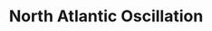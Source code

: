 ---
title: "North Atlantic Oscillation"
summary: "North Atlantic Oscillation are a post-progressive rock and electronica band from Edinburgh, Scotland. They are signed to the Kscope record label and released their debut album Grappling Hooks on 22 March 2010. The band currently consists of Sam Healy , Ben Martin and Chris Howard .
The band was initially formed in 2005 by Healy, who had played in several bands previously, and Martin, who had moved from the English Midlands to Edinburgh to study. The duo later expanded to a three piece when they added Bill Walsh to the live line-up. After Walsh left at the end of 2009 he was replaced by Howard, although Walsh still appears on-stage with the band from time to time on guitars and additional keyboards, and has produced several remixes for the band. The band are named after the North Atlantic Oscillation, a fluctuating change in the atmospheric pressure differential that exists between the Icelandic Low and Azores High.In November 2009 the band released an EP titled Callsigns EP. As well as containing their own song \"Cell Count\", it also featured a remix by Engineers and a cover of \"I Only Have Eyes For You\", a song made popular by the American doo-wop group The Flamingos during the 1950s. During 2008, financed by Healy, the band recorded and mixed their debut album Grappling Hooks which was released on 22 March 2010 on the Kscope record label. It has received largely positive reviews from critics including the NME and Uncut magazine. Clash described the album as, \"a near-criminal stockpile of beeps, buzzes and glitches generously sprayed over a spacious psychedelic rock canvas\". However, some critics offered negative views. This included Drowned in Sound who criticised the record for failing to, \"hit the heights it aims for\". Nevertheless, during the week of its release it was featured as 'Album of the Week' on Zane Lowe's popular BBC Radio 1 evening show. Lowe himself described the music as, \"super exciting new Rock n Roll for a new decade\".Their music has been compared to contemporary American bands such as Grandaddy and The Flaming Lips, Scottish bands such as The Beta Band, and 70s prog-rock band Pink Floyd. Their music combines elements of electronic beats with alt-rock guitars and \"hazy vocals\".In 2013 Healy released a solo album under the name 'Sand', also on Kscope Music.
In August 2014, North Atlantic Oscillation announced their third studio album 'The Third Day'. The album was released on 6 October 2014 via Kscope.
In 2016, Healy released a second Sand album, A Sleeper, Just Awake, on the Vineland Music label.
In November 2018, North Atlantic Oscillation released their fourth album Grind Show on the Vineland Music label."
slug: "north-atlantic-oscillation"
image: "north-atlantic-oscillation.jpg"
apple_music_artist_url: "https://music.apple.com/gb/artist/north-atlantic-oscillation/428022135"
wikipedia_url: "https://en.wikipedia.org/wiki/North_Atlantic_Oscillation_(band)"
---